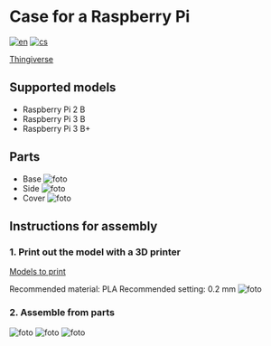 <!-- [![Review Assignment Due Date](https://classroom.github.com/assets/deadline-readme-button-24ddc0f5d75046c5622901739e7c5dd533143b0c8e959d652212380cedb1ea36.svg)](https://classroom.github.com/a/V-0A61vX) -->
# Case for a Raspberry Pi
[![en](https://img.shields.io/badge/lang-en-blue.svg)](./README.md) [![cs](https://img.shields.io/badge/lang-cs-red.svg)](./README.cs.md)

[Thingiverse](https://www.thingiverse.com/)
## Supported models
- Raspberry Pi 2 B
- Raspberry Pi 3 B
- Raspberry Pi 3 B+

## Parts
 - Base ![foto]()
 - Side ![foto]()
 - Cover ![foto]()

## Instructions for assembly
### 1. Print out the model with a 3D printer
 [Models to print](./print)
 
 Recommended material: PLA
 Recommended setting: 0.2 mm
![foto]()

### 2. Assemble from parts
![foto]()
![foto]()
![foto]()
